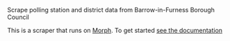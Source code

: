Scrape polling station and district data from Barrow-in-Furness Borough Council

This is a scraper that runs on [Morph](https://morph.io). To get started [see the documentation](https://morph.io/documentation)
